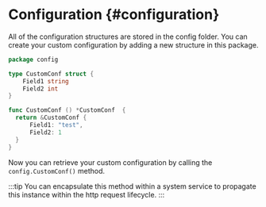 # Configuration {#configuration}

All of the configuration structures are stored in the config folder.
You can create your custom configuration by adding a new structure in this package.

```go title="Custom configuration file"
package config

type CustomConf struct {
    Field1 string
    Field2 int
}

func CustomConf () *CustomConf  {
  return &CustomConf {
      Field1: "test",
      Field2: 1 
  }
}
```

Now you can retrieve your custom configuration by calling the `config.CustomConf()` method.

:::tip
You can encapsulate this method within a system service to propagate this instance within the http request lifecycle.
:::
